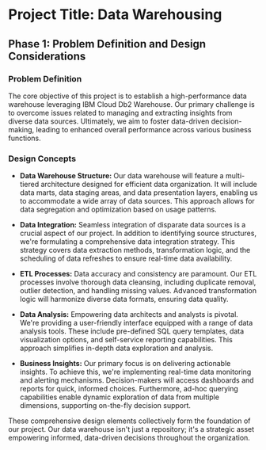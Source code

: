 # Project Title: Data Warehousing

## Phase 1: Problem Definition and Design Considerations

### Problem Definition

The core objective of this project is to establish a high-performance data warehouse leveraging IBM Cloud Db2 Warehouse. Our primary challenge is to overcome issues related to managing and extracting insights from diverse data sources. Ultimately, we aim to foster data-driven decision-making, leading to enhanced overall performance across various business functions.

### Design Concepts

- **Data Warehouse Structure:** Our data warehouse will feature a multi-tiered architecture designed for efficient data organization. It will include data marts, data staging areas, and data presentation layers, enabling us to accommodate a wide array of data sources. This approach allows for data segregation and optimization based on usage patterns.

- **Data Integration:** Seamless integration of disparate data sources is a crucial aspect of our project. In addition to identifying source structures, we're formulating a comprehensive data integration strategy. This strategy covers data extraction methods, transformation logic, and the scheduling of data refreshes to ensure real-time data availability.

- **ETL Processes:** Data accuracy and consistency are paramount. Our ETL processes involve thorough data cleansing, including duplicate removal, outlier detection, and handling missing values. Advanced transformation logic will harmonize diverse data formats, ensuring data quality.

- **Data Analysis:** Empowering data architects and analysts is pivotal. We're providing a user-friendly interface equipped with a range of data analysis tools. These include pre-defined SQL query templates, data visualization options, and self-service reporting capabilities. This approach simplifies in-depth data exploration and analysis.

- **Business Insights:** Our primary focus is on delivering actionable insights. To achieve this, we're implementing real-time data monitoring and alerting mechanisms. Decision-makers will access dashboards and reports for quick, informed choices. Furthermore, ad-hoc querying capabilities enable dynamic exploration of data from multiple dimensions, supporting on-the-fly decision support.

These comprehensive design elements collectively form the foundation of our project. Our data warehouse isn't just a repository; it's a strategic asset empowering informed, data-driven decisions throughout the organization.
